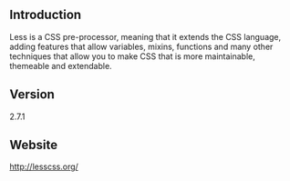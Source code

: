 ## Introduction
Less is a CSS pre-processor, meaning that it extends the CSS language, adding features that allow variables, mixins, functions and many other techniques that allow you to make CSS that is more maintainable, themeable and extendable.


## Version
2.7.1


## Website
http://lesscss.org/